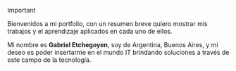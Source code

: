 > [!IMPORTANT]
> <p>
  Bienvenidos a mi portfolio, con un resumen breve quiero mostrar mis trabajos y el aprendizaje aplicados en cada uno de ellos.
</p>
<p>
  Mi nombre es <strong>Gabriel Etchegoyen</strong>, soy de Argentina, Buenos Aires, y mi deseo es poder insertarme en el mundo IT brindando soluciones a través de este campo de la tecnología.
</p>




